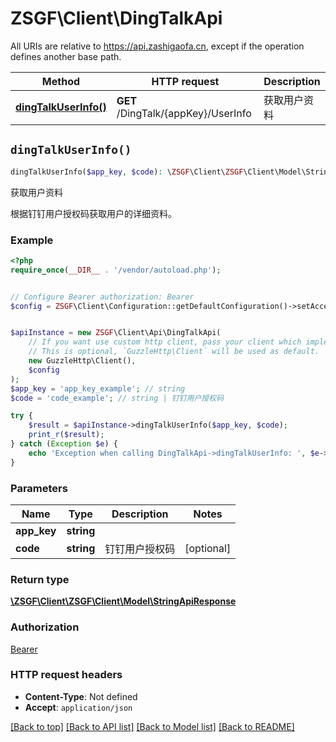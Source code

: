 # ZSGF\Client\DingTalkApi

All URIs are relative to https://api.zashigaofa.cn, except if the operation defines another base path.

| Method | HTTP request | Description |
| ------------- | ------------- | ------------- |
| [**dingTalkUserInfo()**](DingTalkApi.md#dingTalkUserInfo) | **GET** /DingTalk/{appKey}/UserInfo | 获取用户资料 |


## `dingTalkUserInfo()`

```php
dingTalkUserInfo($app_key, $code): \ZSGF\Client\ZSGF\Client\Model\StringApiResponse
```

获取用户资料

根据钉钉用户授权码获取用户的详细资料。

### Example

```php
<?php
require_once(__DIR__ . '/vendor/autoload.php');


// Configure Bearer authorization: Bearer
$config = ZSGF\Client\Configuration::getDefaultConfiguration()->setAccessToken('YOUR_ACCESS_TOKEN');


$apiInstance = new ZSGF\Client\Api\DingTalkApi(
    // If you want use custom http client, pass your client which implements `GuzzleHttp\ClientInterface`.
    // This is optional, `GuzzleHttp\Client` will be used as default.
    new GuzzleHttp\Client(),
    $config
);
$app_key = 'app_key_example'; // string
$code = 'code_example'; // string | 钉钉用户授权码

try {
    $result = $apiInstance->dingTalkUserInfo($app_key, $code);
    print_r($result);
} catch (Exception $e) {
    echo 'Exception when calling DingTalkApi->dingTalkUserInfo: ', $e->getMessage(), PHP_EOL;
}
```

### Parameters

| Name | Type | Description  | Notes |
| ------------- | ------------- | ------------- | ------------- |
| **app_key** | **string**|  | |
| **code** | **string**| 钉钉用户授权码 | [optional] |

### Return type

[**\ZSGF\Client\ZSGF\Client\Model\StringApiResponse**](../Model/StringApiResponse.md)

### Authorization

[Bearer](../../README.md#Bearer)

### HTTP request headers

- **Content-Type**: Not defined
- **Accept**: `application/json`

[[Back to top]](#) [[Back to API list]](../../README.md#endpoints)
[[Back to Model list]](../../README.md#models)
[[Back to README]](../../README.md)
